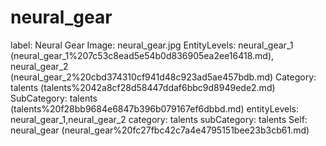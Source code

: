 # neural_gear

label: Neural Gear
Image: neural_gear.jpg
EntityLevels: neural_gear_1 (neural_gear_1%207c53c8ead5e54b0d836905ea2ee16418.md), neural_gear_2 (neural_gear_2%20cbd374310cf941d48c923ad5ae457bdb.md)
Category: talents (talents%2042a8cf28d58447ddaf6bbc9d8949ede2.md)
SubCategory: talents (talents%20f28bb9684e6847b396b079167ef6dbbd.md)
entityLevels: neural_gear_1,neural_gear_2
category: talents
subCategory: talents
Self: neural_gear (neural_gear%20fc27fbc42c7a4e4795151bee23b3cb61.md)

[](Untitled%2095589d6b47634c29a8ce796ade4cb74d.md)